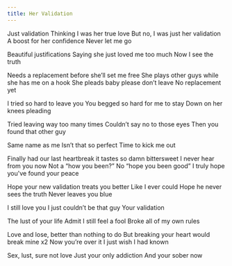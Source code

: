 ```yaml
---
title: Her Validation
---
```


Just validation 
Thinking I was her true love 
But no, I was just her validation 
A boost for her confidence 
Never let me go 
<!--more-->

Beautiful justifications
Saying she just loved me too much 
Now I see the truth 

Needs a replacement before she’ll set me free 
She plays other guys while she has me on a hook 
She pleads baby please don’t leave 
No replacement yet 

I tried so hard to leave you 
You begged so hard for me to stay 
Down on her knees pleading

Tried leaving way too many times
Couldn’t say no to those eyes 
Then you found that other guy 

Same name as me
Isn’t that so perfect 
Time to kick me out 

Finally had our last heartbreak
it tastes so damn bittersweet
I never hear from you now 
Not a “how you been?”
No “hope you been good”
I truly hope you've found your peace

Hope your new validation treats you better 
Like I ever could 
Hope he never sees the truth 
Never leaves you blue 

I still love you
I just couldn’t be that guy 
Your validation 

The lust of your life 
Admit I still feel a fool 
Broke all of my own rules 

Love and lose, better than nothing to do 
But breaking your heart would break mine x2 
Now you’re over it 
I just wish I had known 

Sex, lust, sure not love 
Just your only addiction 
And your sober now 
